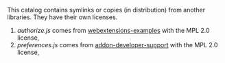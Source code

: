 This catalog contains symlinks or copies (in distribution) from another libraries.
They have their own licenses.

1. _authorize.js_ comes from [webextensions-examples](https://github.com/mdn/webextensions-examples) with the MPL 2.0 license,
2. _preferences.js_ comes from [addon-developer-support](https://github.com/thundernest/addon-developer-support) with the MPL 2.0 license,